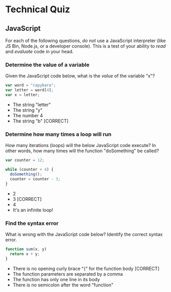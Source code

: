 # Technical Quiz

## JavaScript

For each of the following questions, _do not_ use a JavaScript interpreter (like JS Bin, Node.js, or a developer console). This is a test of your ability to _read_ and _evaluate_ code in your head.

### Determine the value of a variable

Given the JavaScript code below, what is the _value_ of the variable "x"?

```javascript
var word = "capybara";
var letter = word[4];
var x = letter;
```

- The string "letter"
- The string "y"
- The number 4
- The string "b" [CORRECT]

### Determine how many times a loop will run

How many iterations (loops) will the below JavaScript code execute? In other words, how many times will the function "doSomething" be called?

```javascript
var counter = 12;

while (counter > 4) {
  doSomething();
  counter = counter - 3;
}
```

- 2
- 3 [CORRECT]
- 4
- It's an infinite loop!

### Find the syntax error

What is wrong with the JavaScript code below? Identify the correct syntax error.

```javascript
function sum(x, y)
  return x + y;
}
```

- There is no opening curly brace "{" for the function body [CORRECT]
- The function parameters are separated by a comma
- The function has only one line in its body
- There is no semicolon after the word "function"
